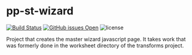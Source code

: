 # pp-st-wizard
[![Build Status](https://travis-ci.org/commoncriteria/pp-st-wizard.svg?branch=master)](https://travis-ci.org/commoncriteria/pp-st-wizard)
[![GitHub issues Open](https://img.shields.io/github/issues/commoncriteria/pp-st-wizard.svg?maxAge=2592000)](https://github.com/commoncriteria/pp-st-wizard/issues) 
![license](https://img.shields.io/badge/license-Unlicensed-blue.svg)

Project that creates the master wizard javascript page. It takes work that was formerly done in the worksheet directory of the transforms project.
